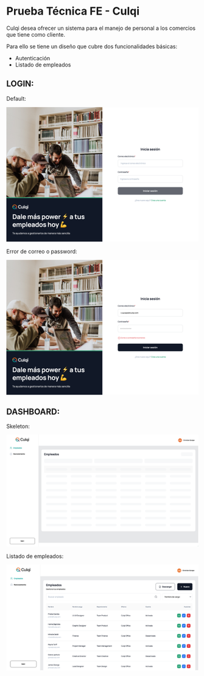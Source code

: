 # Prueba Técnica FE - Culqi

Culqi desea ofrecer un sistema para el manejo de personal a los comercios que tiene como cliente.

Para ello se tiene un diseño que cubre dos funcionalidades básicas:

- Autenticación
- Listado de empleados

## LOGIN:

Default:

![Paso1](./src/assets/pictures/step1.png)

Error de correo o password:

![Paso1](./src/assets/pictures/step2.png)

## DASHBOARD:

Skeleton:

![Paso3](./src/assets/pictures/step3.png)

Listado de empleados:

![Paso4](./src/assets/pictures/step4.png)
